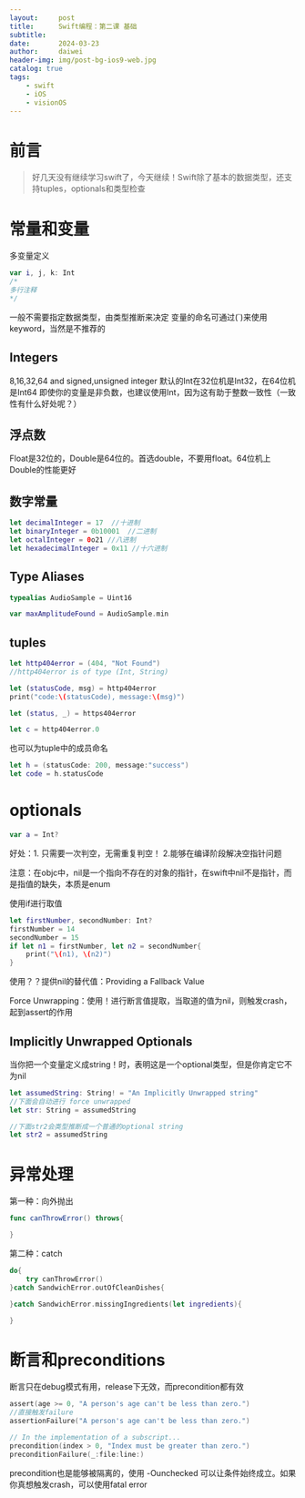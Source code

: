 ```yaml
---
layout:     post
title:      Swift编程：第二课 基础
subtitle:   
date:       2024-03-23
author:     daiwei
header-img: img/post-bg-ios9-web.jpg
catalog: true
tags:
    - swift
    - iOS
    - visionOS
---
```

# 前言

>好几天没有继续学习swift了，今天继续！Swift除了基本的数据类型，还支持tuples，optionals和类型检查

# 常量和变量
多变量定义
```swift
var i, j, k: Int
/*
多行注释
*/
``````

一般不需要指定数据类型，由类型推断来决定
变量的命名可通过(`)来使用keyword，当然是不推荐的

## Integers

8,16,32,64 and signed,unsigned integer
默认的Int在32位机是Int32，在64位机是Int64
即使你的变量是非负数，也建议使用Int，因为这有助于整数一致性（一致性有什么好处呢？）

## 浮点数

Float是32位的，Double是64位的。首选double，不要用float。64位机上Double的性能更好

## 数字常量

```swift
let decimalInteger = 17  //十进制
let binaryInteger = 0b10001  //二进制
let octalInteger = 0o21 //八进制
let hexadecimalInteger = 0x11 //十六进制
``````

## Type Aliases

```swift
typealias AudioSample = Uint16

var maxAmplitudeFound = AudioSample.min
``````

## tuples

```swift
let http404error = (404, "Not Found")
//http404error is of type (Int, String)

let (statusCode, msg) = http404error
print("code:\(statusCode), message:\(msg)")

let (status, _) = https404error

let c = http404error.0
``````

也可以为tuple中的成员命名
```swift
let h = (statusCode: 200, message:"success")
let code = h.statusCode
```
# optionals

```swift
var a = Int?
``````

好处：1. 只需要一次判空，无需重复判空！ 2.能够在编译阶段解决空指针问题

注意：在objc中，nil是一个指向不存在的对象的指针，在swift中nil不是指针，而是指值的缺失，本质是enum

使用if进行取值
```swift
let firstNumber, secondNumber: Int?
firstNumber = 14
secondNumber = 15
if let n1 = firstNumber, let n2 = secondNumber{
    print("\(n1), \(n2)")
}
``````

使用？？提供nil的替代值：Providing a Fallback Value

Force Unwrapping：使用！进行断言值提取，当取道的值为nil，则触发crash，起到assert的作用

## Implicitly Unwrapped Optionals

当你把一个变量定义成string！时，表明这是一个optional类型，但是你肯定它不为nil
```swift
let assumedString: String! = "An Implicitly Unwrapped string"
//下面会自动进行 force unwrapped
let str: String = assumedString

//下面str2会类型推断成一个普通的optional string
let str2 = assumedString
``````

# 异常处理
第一种：向外抛出
```swift
func canThrowError() throws{

}
```
第二种：catch
```swift
do{
    try canThrowError()
}catch SandwichError.outOfCleanDishes{

}catch SandwichError.missingIngredients(let ingredients){

}
```

# 断言和preconditions
断言只在debug模式有用，release下无效，而precondition都有效
```swift
assert(age >= 0, "A person's age can't be less than zero.")
//直接触发failure
assertionFailure("A person's age can't be less than zero.")
```

```swift
// In the implementation of a subscript...
precondition(index > 0, "Index must be greater than zero.")
preconditionFailure(_:file:line:)
```
precondition也是能够被隔离的，使用 -Ounchecked 可以让条件始终成立。如果你真想触发crash，可以使用fatal error





